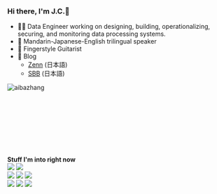 ### Hi there, I'm J.C.👋

<!--
**aibazhang/aibazhang** is a ✨ _special_ ✨ repository because its `README.md` (this file) appears on your GitHub profile.

Here are some ideas to get you started:

- 🔭 I’m currently working on ...
- 🌱 I’m currently learning ...
- 👯 I’m looking to collaborate on ...
- 🤔 I’m looking for help with ...
- 💬 Ask me about ...
- 📫 How to reach me: ...
- 😄 Pronouns: ...
- ⚡ Fun fact: ...

-->
- 🧑‍💻 Data Engineer working on designing, building, operationalizing, securing, and monitoring data processing systems.
- 💬 Mandarin-Japanese-English trilingual speaker
- 🎸 Fingerstyle Guitarist
- 📘 Blog
  - [Zenn](https://zenn.dev/jcc) (日本語) 
  - [SBB](https://buildersbox.corp-sansan.com/search?q=%E5%BC%B5%E3%81%A7%E3%81%99%E3%80%82) (日本語) 

<p align="left">
<img align="left" src="https://github-readme-stats.vercel.app/api/top-langs/?username=aibazhang&layout=compact&hide=CSS,Less,SCSS,Stylus,html,Pug,Dockerfile" alt="aibazhang" />
  <br/><br/><br/><br/><br/><br/><br/>
</p>

</br>

<p align='left'>
  <b>Stuff I'm into right now</b><br/>
  <img src="https://img.shields.io/badge/Amazon_AWS-FF9900?style=for-the-badge&logo=amazonaws&logoColor=white" />
  <img src=https://img.shields.io/badge/Google_Cloud-4285F4?style=for-the-badge&logo=google-cloud&logoColor=white />
  <br/>
  <img src="https://img.shields.io/badge/Airflow-017CEE?style=for-the-badge&logo=Apache%20Airflow&logoColor=white" />
  <img src="https://img.shields.io/badge/dbt-FF694B?style=for-the-badge&logo=dbt&logoColor=white" />
  <img src="https://img.shields.io/badge/Apache_Spark-FFFFFF?style=for-the-badge&logo=apachespark&logoColor=#E35A16" />
  <br/>
  <img src="https://img.shields.io/badge/Terraform-7B42BC?style=for-the-badge&logo=terraform&logoColor=white" />
  <img src="https://img.shields.io/badge/Docker-2CA5E0?style=for-the-badge&logo=docker&logoColor=white" />
  <img src="https://img.shields.io/badge/GitHub_Actions-2088FF?style=for-the-badge&logo=github-actions&logoColor=white" />
</p>
